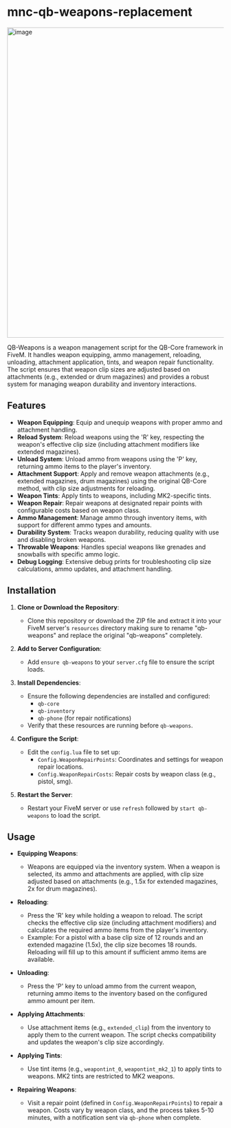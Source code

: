 # mnc-qb-weapons-replacement
<img width="1280" height="720" alt="image" src="https://github.com/user-attachments/assets/416f5d50-1367-41fb-81e4-3c1b40314b95" />

QB-Weapons is a weapon management script for the QB-Core framework in FiveM. It handles weapon equipping, ammo management, reloading, unloading, attachment application, tints, and weapon repair functionality. The script ensures that weapon clip sizes are adjusted based on attachments (e.g., extended or drum magazines) and provides a robust system for managing weapon durability and inventory interactions.

## Features

- **Weapon Equipping**: Equip and unequip weapons with proper ammo and attachment handling.
- **Reload System**: Reload weapons using the 'R' key, respecting the weapon's effective clip size (including attachment modifiers like extended magazines).
- **Unload System**: Unload ammo from weapons using the 'P' key, returning ammo items to the player's inventory.
- **Attachment Support**: Apply and remove weapon attachments (e.g., extended magazines, drum magazines) using the original QB-Core method, with clip size adjustments for reloading.
- **Weapon Tints**: Apply tints to weapons, including MK2-specific tints.
- **Weapon Repair**: Repair weapons at designated repair points with configurable costs based on weapon class.
- **Ammo Management**: Manage ammo through inventory items, with support for different ammo types and amounts.
- **Durability System**: Tracks weapon durability, reducing quality with use and disabling broken weapons.
- **Throwable Weapons**: Handles special weapons like grenades and snowballs with specific ammo logic.
- **Debug Logging**: Extensive debug prints for troubleshooting clip size calculations, ammo updates, and attachment handling.

## Installation

1. **Clone or Download the Repository**:
   - Clone this repository or download the ZIP file and extract it into your FiveM server's `resources` directory making sure to rename "qb-weapons" and replace the original "qb-weapons" completely.

2. **Add to Server Configuration**:
   - Add `ensure qb-weapons` to your `server.cfg` file to ensure the script loads.

3. **Install Dependencies**:
   - Ensure the following dependencies are installed and configured:
     - `qb-core`
     - `qb-inventory`
     - `qb-phone` (for repair notifications)
   - Verify that these resources are running before `qb-weapons`.

4. **Configure the Script**:
   - Edit the `config.lua` file to set up:
     - `Config.WeaponRepairPoints`: Coordinates and settings for weapon repair locations.
     - `Config.WeaponRepairCosts`: Repair costs by weapon class (e.g., pistol, smg).

5. **Restart the Server**:
   - Restart your FiveM server or use `refresh` followed by `start qb-weapons` to load the script.

## Usage

- **Equipping Weapons**:
  - Weapons are equipped via the inventory system. When a weapon is selected, its ammo and attachments are applied, with clip size adjusted based on attachments (e.g., 1.5x for extended magazines, 2x for drum magazines).

- **Reloading**:
  - Press the 'R' key while holding a weapon to reload. The script checks the effective clip size (including attachment modifiers) and calculates the required ammo items from the player's inventory.
  - Example: For a pistol with a base clip size of 12 rounds and an extended magazine (1.5x), the clip size becomes 18 rounds. Reloading will fill up to this amount if sufficient ammo items are available.

- **Unloading**:
  - Press the 'P' key to unload ammo from the current weapon, returning ammo items to the inventory based on the configured ammo amount per item.

- **Applying Attachments**:
  - Use attachment items (e.g., `extended_clip`) from the inventory to apply them to the current weapon. The script checks compatibility and updates the weapon's clip size accordingly.

- **Applying Tints**:
  - Use tint items (e.g., `weapontint_0`, `weapontint_mk2_1`) to apply tints to weapons. MK2 tints are restricted to MK2 weapons.

- **Repairing Weapons**:
  - Visit a repair point (defined in `Config.WeaponRepairPoints`) to repair a weapon. Costs vary by weapon class, and the process takes 5-10 minutes, with a notification sent via `qb-phone` when complete.
